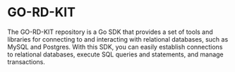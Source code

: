 # GO-RD-KIT
The GO-RD-KIT repository is a Go SDK that provides a set of tools and libraries for connecting to and interacting with relational databases, such as MySQL and Postgres.  With this SDK, you can easily establish connections to relational databases, execute SQL queries and statements, and manage transactions.
